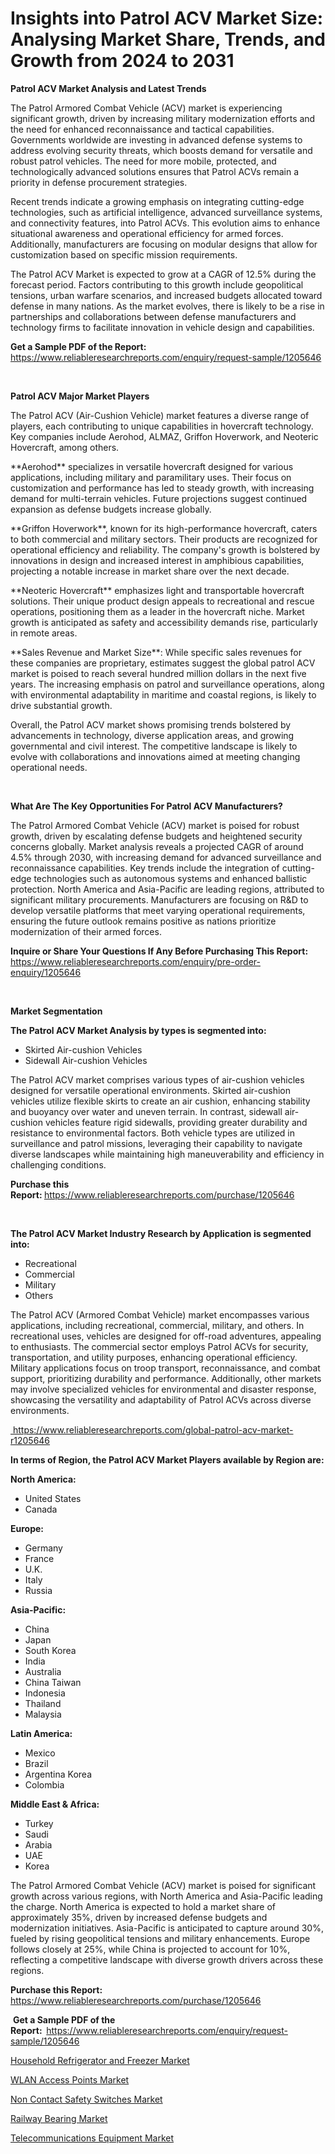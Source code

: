 <p><h1>Insights into Patrol ACV Market Size: Analysing Market Share, Trends, and Growth from 2024 to 2031</h1></p><p><strong>Patrol ACV Market Analysis and Latest Trends</strong></p>
<p><p>The Patrol Armored Combat Vehicle (ACV) market is experiencing significant growth, driven by increasing military modernization efforts and the need for enhanced reconnaissance and tactical capabilities. Governments worldwide are investing in advanced defense systems to address evolving security threats, which boosts demand for versatile and robust patrol vehicles. The need for more mobile, protected, and technologically advanced solutions ensures that Patrol ACVs remain a priority in defense procurement strategies.</p><p>Recent trends indicate a growing emphasis on integrating cutting-edge technologies, such as artificial intelligence, advanced surveillance systems, and connectivity features, into Patrol ACVs. This evolution aims to enhance situational awareness and operational efficiency for armed forces. Additionally, manufacturers are focusing on modular designs that allow for customization based on specific mission requirements.</p><p>The Patrol ACV Market is expected to grow at a CAGR of 12.5% during the forecast period. Factors contributing to this growth include geopolitical tensions, urban warfare scenarios, and increased budgets allocated toward defense in many nations. As the market evolves, there is likely to be a rise in partnerships and collaborations between defense manufacturers and technology firms to facilitate innovation in vehicle design and capabilities.</p></p>
<p><strong>Get a Sample PDF of the Report:&nbsp;</strong> <a href="https://www.reliableresearchreports.com/enquiry/request-sample/1205646?utm_campaign=8&utm_medium=2&utm_source=Github&utm_content=ia&utm_term=19102024&utm_id=patrol-acv">https://www.reliableresearchreports.com/enquiry/request-sample/1205646</a></p>
<p>&nbsp;</p>
<p><strong>Patrol ACV Major Market Players</strong></p>
<p><p>The Patrol ACV (Air-Cushion Vehicle) market features a diverse range of players, each contributing to unique capabilities in hovercraft technology. Key companies include Aerohod, ALMAZ, Griffon Hoverwork, and Neoteric Hovercraft, among others. </p><p>**Aerohod** specializes in versatile hovercraft designed for various applications, including military and paramilitary uses. Their focus on customization and performance has led to steady growth, with increasing demand for multi-terrain vehicles. Future projections suggest continued expansion as defense budgets increase globally.</p><p>**Griffon Hoverwork**, known for its high-performance hovercraft, caters to both commercial and military sectors. Their products are recognized for operational efficiency and reliability. The company's growth is bolstered by innovations in design and increased interest in amphibious capabilities, projecting a notable increase in market share over the next decade.</p><p>**Neoteric Hovercraft** emphasizes light and transportable hovercraft solutions. Their unique product design appeals to recreational and rescue operations, positioning them as a leader in the hovercraft niche. Market growth is anticipated as safety and accessibility demands rise, particularly in remote areas.</p><p>**Sales Revenue and Market Size**: While specific sales revenues for these companies are proprietary, estimates suggest the global patrol ACV market is poised to reach several hundred million dollars in the next five years. The increasing emphasis on patrol and surveillance operations, along with environmental adaptability in maritime and coastal regions, is likely to drive substantial growth.</p><p>Overall, the Patrol ACV market shows promising trends bolstered by advancements in technology, diverse application areas, and growing governmental and civil interest. The competitive landscape is likely to evolve with collaborations and innovations aimed at meeting changing operational needs.</p></p>
<p>&nbsp;</p>
<p><strong>What Are The Key Opportunities For Patrol ACV Manufacturers?</strong></p>
<p><p>The Patrol Armored Combat Vehicle (ACV) market is poised for robust growth, driven by escalating defense budgets and heightened security concerns globally. Market analysis reveals a projected CAGR of around 4.5% through 2030, with increasing demand for advanced surveillance and reconnaissance capabilities. Key trends include the integration of cutting-edge technologies such as autonomous systems and enhanced ballistic protection. North America and Asia-Pacific are leading regions, attributed to significant military procurements. Manufacturers are focusing on R&D to develop versatile platforms that meet varying operational requirements, ensuring the future outlook remains positive as nations prioritize modernization of their armed forces.</p></p>
<p><strong>Inquire or Share Your Questions If Any Before Purchasing This Report:</strong> <a href="https://www.reliableresearchreports.com/enquiry/pre-order-enquiry/1205646?utm_campaign=8&utm_medium=2&utm_source=Github&utm_content=ia&utm_term=19102024&utm_id=patrol-acv">https://www.reliableresearchreports.com/enquiry/pre-order-enquiry/1205646</a></p>
<p>&nbsp;</p>
<p><strong>Market Segmentation</strong></p>
<p><strong>The Patrol ACV Market Analysis by types is segmented into:</strong></p>
<p><ul><li>Skirted Air-cushion Vehicles</li><li>Sidewall Air-cushion Vehicles</li></ul></p>
<p><p>The Patrol ACV market comprises various types of air-cushion vehicles designed for versatile operational environments. Skirted air-cushion vehicles utilize flexible skirts to create an air cushion, enhancing stability and buoyancy over water and uneven terrain. In contrast, sidewall air-cushion vehicles feature rigid sidewalls, providing greater durability and resistance to environmental factors. Both vehicle types are utilized in surveillance and patrol missions, leveraging their capability to navigate diverse landscapes while maintaining high maneuverability and efficiency in challenging conditions.</p></p>
<p><strong>Purchase this Report:&nbsp;</strong><a href="https://www.reliableresearchreports.com/purchase/1205646?utm_campaign=8&utm_medium=2&utm_source=Github&utm_content=ia&utm_term=19102024&utm_id=patrol-acv">https://www.reliableresearchreports.com/purchase/1205646</a></p>
<p>&nbsp;</p>
<p><strong>The Patrol ACV Market Industry Research by Application is segmented into:</strong></p>
<p><ul><li>Recreational</li><li>Commercial</li><li>Military</li><li>Others</li></ul></p>
<p><p>The Patrol ACV (Armored Combat Vehicle) market encompasses various applications, including recreational, commercial, military, and others. In recreational uses, vehicles are designed for off-road adventures, appealing to enthusiasts. The commercial sector employs Patrol ACVs for security, transportation, and utility purposes, enhancing operational efficiency. Military applications focus on troop transport, reconnaissance, and combat support, prioritizing durability and performance. Additionally, other markets may involve specialized vehicles for environmental and disaster response, showcasing the versatility and adaptability of Patrol ACVs across diverse environments.</p></p>
<p><a href="https://www.reliableresearchreports.com/global-patrol-acv-market-r1205646?utm_campaign=8&utm_medium=2&utm_source=Github&utm_content=ia&utm_term=19102024&utm_id=patrol-acv">&nbsp;https://www.reliableresearchreports.com/global-patrol-acv-market-r1205646</a></p>
<p><strong>In terms of Region, the Patrol ACV Market Players available by Region are:</strong></p>
<p>
    <p> <strong> North America: </strong>
        <ul>
            <li>United States</li>
            <li>Canada</li>
        </ul>
        </p> 
    <p> <strong> Europe: </strong>
        <ul>
            <li>Germany</li>
            <li>France</li>
            <li>U.K.</li>
            <li>Italy</li>
            <li>Russia</li>
        </ul>
        </p> 
    <p> <strong> Asia-Pacific: </strong>
        <ul>
            <li>China</li>
            <li>Japan</li>
            <li>South Korea</li>
            <li>India</li>
            <li>Australia</li>
            <li>China Taiwan</li>
            <li>Indonesia</li>
            <li>Thailand</li>
            <li>Malaysia</li>
        </ul>
        </p> 
    <p> <strong> Latin America: </strong>
        <ul>
            <li>Mexico</li>
            <li>Brazil</li>
            <li>Argentina Korea</li>
            <li>Colombia</li>
        </ul>
        </p> 
    <p> <strong> Middle East & Africa: </strong>
        <ul>
            <li>Turkey</li>
            <li>Saudi</li>
            <li>Arabia</li>
            <li>UAE</li>
            <li>Korea</li>
        </ul>
    </p>
    </p>
<p><p>The Patrol Armored Combat Vehicle (ACV) market is poised for significant growth across various regions, with North America and Asia-Pacific leading the charge. North America is expected to hold a market share of approximately 35%, driven by increased defense budgets and modernization initiatives. Asia-Pacific is anticipated to capture around 30%, fueled by rising geopolitical tensions and military enhancements. Europe follows closely at 25%, while China is projected to account for 10%, reflecting a competitive landscape with diverse growth drivers across these regions.</p></p>
<p><strong>Purchase this Report: </strong><a href="https://www.reliableresearchreports.com/purchase/1205646?utm_campaign=8&utm_medium=2&utm_source=Github&utm_content=ia&utm_term=19102024&utm_id=patrol-acv">https://www.reliableresearchreports.com/purchase/1205646</a></p>
<p>&nbsp;<strong>Get a Sample PDF of the Report:&nbsp;&nbsp;</strong><a href="https://www.reliableresearchreports.com/enquiry/request-sample/1205646?utm_campaign=8&utm_medium=2&utm_source=Github&utm_content=ia&utm_term=19102024&utm_id=patrol-acv">https://www.reliableresearchreports.com/enquiry/request-sample/1205646</a></p>
<p><strong></strong></p>
<p><p><a href="https://github.com/cliffxbwergin/Market-Research-Report-List-1/blob/main/household-refrigerator-and-freezer-market.md?utm_campaign=8&utm_medium=2&utm_source=Github&utm_content=ia&utm_term=19102024&utm_id=patrol-acv">Household Refrigerator and Freezer Market</a></p><p><a href="https://www.linkedin.com/pulse/future-ready-strategic-insights-global-wlan-access-points-market-dknue?utm_campaign=8&utm_medium=2&utm_source=Github&utm_content=ia&utm_term=19102024&utm_id=patrol-acv">WLAN Access Points Market</a></p><p><a href="https://www.linkedin.com/pulse/global-non-contact-safety-switches-market-forecast-2024-2031-fqmze?utm_campaign=8&utm_medium=2&utm_source=Github&utm_content=ia&utm_term=19102024&utm_id=patrol-acv">Non Contact Safety Switches Market</a></p><p><a href="https://issuu.com/reportprime-2/docs/railway-bearing-market-size-2030.pp_f0424be9bdab3e?utm_campaign=8&utm_medium=2&utm_source=Github&utm_content=ia&utm_term=19102024&utm_id=patrol-acv">Railway Bearing Market</a></p><p><a href="https://issuu.com/reportprime-2/docs/telecommunications-equipment-market_4d8f7ddb4cce73?utm_campaign=8&utm_medium=2&utm_source=Github&utm_content=ia&utm_term=19102024&utm_id=patrol-acv">Telecommunications Equipment Market</a></p></p>